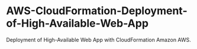 # AWS-CloudFormation-Deployment-of-High-Available-Web-App
Deployment of High-Available Web App with CloudFormation Amazon AWS.
